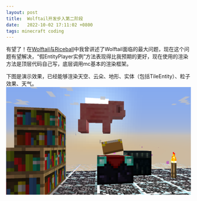 ```yaml
---
layout: post
title:  Wolftail开发步入第二阶段
date:   2022-10-02 17:11:02 +0800
tags: minecraft coding
---
```


有望了！在[Wolftail与Riceball](/2021/10/19/wolftail-and-riceball/)中我曾讲述了Wolftail面临的最大问题，现在这个问题有望解决，“假EntityPlayer实例”方法表现得比我预期的更好，现在使用的渲染方法是顶层代码自己写，底层调用mc基本的渲染框架。

下图是演示效果，已经能够渲染天空、云朵、地形、实体（包括TileEntity）、粒子效果、天气。
![演示效果](/assets/img/2022-10-02-wolftail-stage-2_0.png "演示效果")
